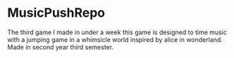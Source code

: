 # MusicPushRepo
 The third game I made in under a week this game is designed to time music with a jumping game in a whimsicle world inspired by alice in wonderland. Made in second year third semester.
